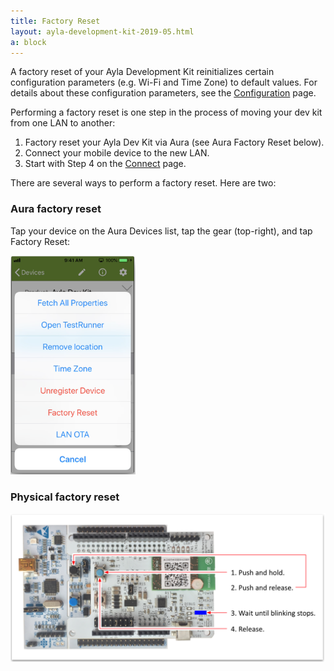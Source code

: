 ```yaml
---
title: Factory Reset
layout: ayla-development-kit-2019-05.html
a: block
---
```


A factory reset of your Ayla Development Kit reinitializes certain configuration parameters (e.g. Wi-Fi and Time Zone) to default values. For details about these configuration parameters, see the [Configuration](../../reference/configuration) page.

Performing a factory reset is one step in the process of moving your dev kit from one LAN to another:

1. Factory reset your Ayla Dev Kit via Aura (see Aura Factory Reset below).
1. Connect your mobile device to the new LAN.
1. Start with Step 4 on the [Connect](../connect) page.

There are several ways to perform a factory reset. Here are two:

### Aura factory reset

Tap your device on the Aura Devices list, tap the gear (top-right), and tap Factory Reset:

<img src="reset-from-aura.png" width=200>

### Physical factory reset

<img src="reset.png" width=600>
